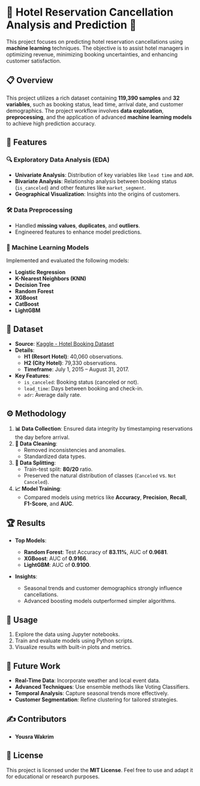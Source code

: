 # 🌟 **Hotel Reservation Cancellation Analysis and Prediction** 🌟

This project focuses on predicting hotel reservation cancellations using **machine learning** techniques. The objective is to assist hotel managers in optimizing revenue, minimizing booking uncertainties, and enhancing customer satisfaction.



## 📋 **Overview**

This project utilizes a rich dataset containing **119,390 samples** and **32 variables**, such as booking status, lead time, arrival date, and customer demographics. The project workflow involves **data exploration**, **preprocessing**, and the application of advanced **machine learning models** to achieve high prediction accuracy.



## 🚀 **Features**

### 🔍 **Exploratory Data Analysis (EDA)**  
- **Univariate Analysis**: Distribution of key variables like `lead time` and `ADR`.  
- **Bivariate Analysis**: Relationship analysis between booking status (`is_canceled`) and other features like `market_segment`.  
- **Geographical Visualization**: Insights into the origins of customers.  

### 🛠️ **Data Preprocessing**  
- Handled **missing values**, **duplicates**, and **outliers**.  
- Engineered features to enhance model predictions.  

### 🤖 **Machine Learning Models**  
Implemented and evaluated the following models:  
- **Logistic Regression**  
- **K-Nearest Neighbors (KNN)**  
- **Decision Tree**  
- **Random Forest**  
- **XGBoost**  
- **CatBoost**  
- **LightGBM**



## 📂 **Dataset**

- **Source**: [Kaggle - Hotel Booking Dataset](https://www.kaggle.com/code/swetarajsinha/hotel-bookings)  
- **Details**:  
  - **H1 (Resort Hotel)**: 40,060 observations.  
  - **H2 (City Hotel)**: 79,330 observations.  
  - **Timeframe**: July 1, 2015 – August 31, 2017.  
- **Key Features**:  
  - `is_canceled`: Booking status (canceled or not).  
  - `lead_time`: Days between booking and check-in.  
  - `adr`: Average daily rate.  



## ⚙️ **Methodology**

1. **📊 Data Collection**: Ensured data integrity by timestamping reservations the day before arrival.  
2. **🧹 Data Cleaning**:  
   - Removed inconsistencies and anomalies.  
   - Standardized data types.  
3. **🔀 Data Splitting**:  
   - Train-test split: **80/20** ratio.  
   - Preserved the natural distribution of classes (`Canceled` vs. `Not Canceled`).  
4. **📈 Model Training**:  
   - Compared models using metrics like **Accuracy**, **Precision**, **Recall**, **F1-Score**, and **AUC**.  



## 🏆 **Results**

- **Top Models**:  
  - **Random Forest**: Test Accuracy of **83.11%**, AUC of **0.9681**.  
  - **XGBoost**: AUC of **0.9166**.  
  - **LightGBM**: AUC of **0.9100**.  

- **Insights**:  
  - Seasonal trends and customer demographics strongly influence cancellations.  
  - Advanced boosting models outperformed simpler algorithms.


## 🔧 **Usage**

1. Explore the data using Jupyter notebooks.  
2. Train and evaluate models using Python scripts.  
3. Visualize results with built-in plots and metrics.  



## 🌟 **Future Work**

- **Real-Time Data**: Incorporate weather and local event data.  
- **Advanced Techniques**: Use ensemble methods like Voting Classifiers.  
- **Temporal Analysis**: Capture seasonal trends more effectively.  
- **Customer Segmentation**: Refine clustering for tailored strategies.  



## ✍️ **Contributors**

- **Yousra Wakrim**   



## 📜 **License**

This project is licensed under the **MIT License**. Feel free to use and adapt it for educational or research purposes.

